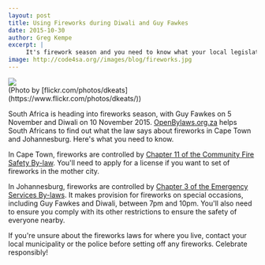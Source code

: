 ```yaml
---
layout: post
title: Using Fireworks during Diwali and Guy Fawkes
date: 2015-10-30
author: Greg Kempe
excerpt: |
     It's firework season and you need to know what your local legislation says about setting them off.
image: http://code4sa.org//images/blog/fireworks.jpg
---
```


<img src="//images/blog/fireworks.jpg">
<br>
(Photo by [flickr.com/photos/dkeats](https://www.flickr.com/photos/dkeats/))

South Africa is heading into fireworks season, with Guy Fawkes on 5 November and Diwali on 10 November 2015. [OpenBylaws.org.za](http://openbylaws.org.za) helps South Africans to find out what the law says about fireworks in Cape Town and Johannesburg. Here's what you need to know.

In Cape Town, fireworks are controlled by [Chapter 11 of the Community Fire Safety By-law](http://openbylaws.org.za/za-cpt/act/by-law/2002/community-fire-safety/chapter/11/). You'll need to apply for a license if you want to set of fireworks in the mother city.

In Johannesburg, fireworks are controlled by [Chapter 3 of the Emergency Services By-laws](http://openbylaws.org.za/za-jhb/act/by-law/2004/emergency-services-bylaws/chapter/3/). It makes provision for fireworks on special occasions, including Guy Fawkes and Diwali, between 7pm and 10pm. You'll also need to ensure you comply with its other restrictions to ensure the safety of everyone nearby.

If you're unsure about the fireworks laws for where you live, contact your local municipality or the police before setting off any fireworks. Celebrate responsibly!
